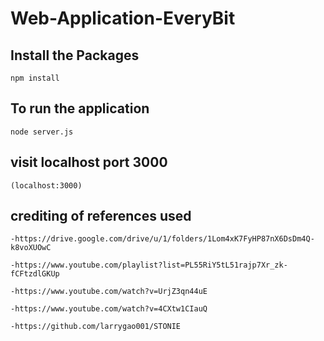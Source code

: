 # Web-Application-EveryBit

## Install the Packages
```npm install```

## To run the application 
```node server.js```

## visit localhost port 3000
```(localhost:3000)```

## crediting of references used 
```-https://drive.google.com/drive/u/1/folders/1Lom4xK7FyHP87nX6DsDm4Q-k8voXUOwC```

```-https://www.youtube.com/playlist?list=PL55RiY5tL51rajp7Xr_zk-fCFtzdlGKUp ```

```-https://www.youtube.com/watch?v=UrjZ3qn44uE```

```-https://www.youtube.com/watch?v=4CXtw1CIauQ ```

```-https://github.com/larrygao001/STONIE ```
